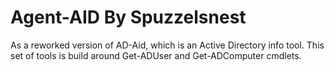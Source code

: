 ﻿# Agent-AID By Spuzzelsnest

As a reworked version of AD-Aid, which is an Active Directory info tool. This set of tools is build around Get-ADUser and Get-ADComputer cmdlets.



